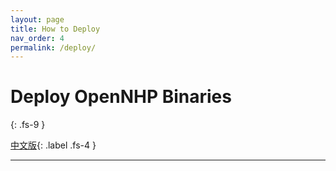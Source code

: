 ```yaml
---
layout: page
title: How to Deploy
nav_order: 4
permalink: /deploy/
---
```


# Deploy OpenNHP Binaries
{: .fs-9 }

[中文版](./zh-cn/deploy/){: .label .fs-4 }

---
